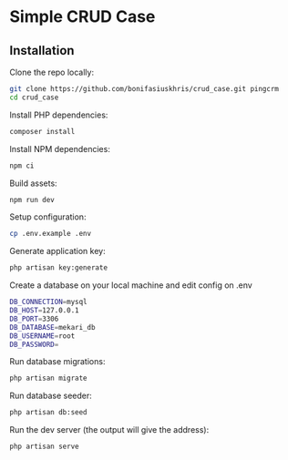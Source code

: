 # Simple CRUD Case 

## Installation

Clone the repo locally:

```sh
git clone https://github.com/bonifasiuskhris/crud_case.git pingcrm
cd crud_case
```

Install PHP dependencies:

```sh
composer install
```

Install NPM dependencies:

```sh
npm ci
```

Build assets:

```sh
npm run dev
```

Setup configuration:

```sh
cp .env.example .env
```

Generate application key:

```sh
php artisan key:generate
```

Create a database on your local machine and edit config on .env

```sh
DB_CONNECTION=mysql
DB_HOST=127.0.0.1
DB_PORT=3306
DB_DATABASE=mekari_db
DB_USERNAME=root
DB_PASSWORD=
```

Run database migrations:

```sh
php artisan migrate
```

Run database seeder:

```sh
php artisan db:seed
```

Run the dev server (the output will give the address):

```sh
php artisan serve
```
